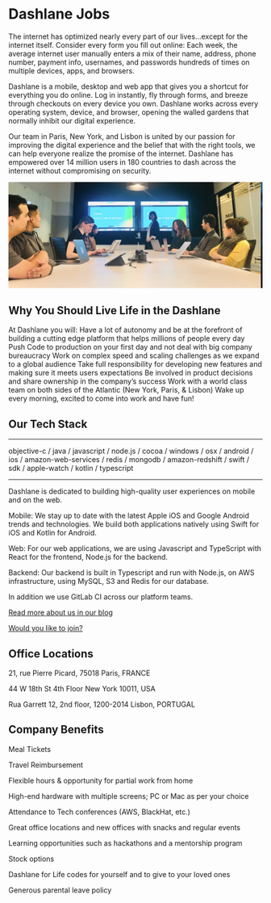Dashlane Jobs
=============

The internet has optimized nearly every part of our lives...except for the internet itself. Consider every form you fill out online: Each week, the average internet user manually enters a mix of their name, address, phone number, payment info, usernames, and passwords hundreds of times on multiple devices, apps, and browsers.

Dashlane is a mobile, desktop and web app that gives you a shortcut for everything you do online. Log in instantly, fly through forms, and breeze through checkouts on every device you own. Dashlane works across every operating system, device, and browser, opening the walled gardens that normally inhibit our digital experience.

Our team in Paris, New York, and Lisbon is united by our passion for improving the digital experience and the belief that with the right tools, we can help everyone realize the promise of the internet. Dashlane has empowered over 14 million users in 180 countries to dash across the internet without compromising on security.

![](https://github.com/PauliinaMyllyntaus/we-are-hiring/blob/master/11_onboarding_b.png)

Why You Should Live Life in the Dashlane
-------------
At Dashlane you will:
Have a lot of autonomy and be at the forefront of building a cutting edge platform that helps millions of people every day
Push Code to production on your first day and not deal with big company bureaucracy
Work on complex speed and scaling challenges as we expand to a global audience
Take full responsibility for developing new features and making sure it meets users expectations
Be involved in product decisions and share ownership in the company’s success
Work with a world class team on both sides of the Atlantic (New York, Paris, & Lisbon)
Wake up every morning, excited to come into work and have fun!

Our Tech Stack
--------------
- - - - - - - -
objective-c / java / javascript / node.js / cocoa / windows / osx / android / ios / amazon-web-services / redis / mongodb / amazon-redshift / swift / sdk / apple-watch / kotlin / typescript
- - - - -

Dashlane is dedicated to building high-quality user experiences on mobile and on the web.

Mobile: We stay up to date with the latest Apple iOS and Google Android trends and technologies. We build both applications natively using Swift for iOS and Kotlin for Android.

Web: For our web applications, we are using Javascript and TypeScript with React for the frontend, Node.js for the backend.

Backend: Our backend is built in Typescript and run with Node.js, on AWS infrastructure, using MySQL, S3 and Redis for our database.

In addition we use GitLab CI across our platform teams.

[Read more about us in our blog](https://blog.dashlane.com/category/engineering/)

[Would you like to join?](https://www.dashlane.com/about/careers)

Office Locations
------------------

21, rue Pierre Picard, 75018 Paris, FRANCE

44 W 18th St 4th Floor New York 10011, USA

Rua Garrett 12, 2nd floor, 1200-2014 Lisbon, PORTUGAL

Company Benefits
------------------
Meal Tickets

Travel Reimbursement

Flexible hours & opportunity for partial work from home

High-end hardware with multiple screens; PC or Mac as per your choice

Attendance to Tech conferences (AWS, BlackHat, etc.)

Great office locations and new offices with snacks and regular events

Learning opportunities such as hackathons and a mentorship program

Stock options

Dashlane for Life codes for yourself and to give to your loved ones

Generous parental leave policy
